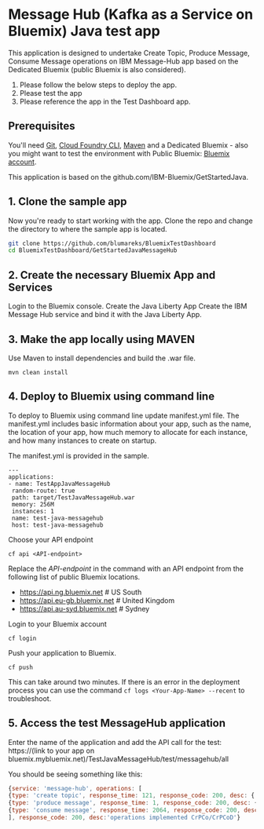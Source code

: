 # Message Hub (Kafka as a Service on Bluemix) Java test app
This application is designed to undertake Create Topic, Produce Message, Consume Message operations on IBM Message-Hub app based on the Dedicated Bluemix (public Bluemix is also considered).

1. Please follow the below steps to deploy the app.
2. Please test the app
3. Please reference the app in the Test Dashboard app.

## Prerequisites

You'll need [Git](https://git-scm.com/downloads), [Cloud Foundry CLI](https://github.com/cloudfoundry/cli#downloads), [Maven](https://maven.apache.org/download.cgi) and a Dedicated Bluemix - also you might want to test the environment with Public Bluemix: [Bluemix account](https://console.ng.bluemix.net/registration/).

This application is based on the github.com/IBM-Bluemix/GetStartedJava.

## 1. Clone the sample app

Now you're ready to start working with the app. Clone the repo and change the directory to where the sample app is located.
  ```bash
  git clone https://github.com/blumareks/BluemixTestDashboard
  cd BluemixTestDashboard/GetStartedJavaMessageHub
  ```

## 2. Create the necessary Bluemix App and Services
Login to the Bluemix console.
Create the Java Liberty App
Create the IBM Message Hub service and bind it with the Java Liberty App. 

## 3. Make the app locally using MAVEN

Use Maven to install dependencies and build the .war file.

  ```
  mvn clean install
  ```

## 4. Deploy to Bluemix using command line

To deploy to Bluemix using command line update manifest.yml file. 
The manifest.yml includes basic information about your app, such as the name, the location of your app, how much memory to allocate for each instance, and how many instances to create on startup. 

The manifest.yml is provided in the sample.

  ```
  ---
applications:
 - name: TestAppJavaMessageHub
   random-route: true
   path: target/TestJavaMessageHub.war
   memory: 256M
   instances: 1
   name: test-java-messagehub
   host: test-java-messagehub
  ```

Choose your API endpoint
   ```
   cf api <API-endpoint>
   ```

Replace the *API-endpoint* in the command with an API endpoint from the following list of public Bluemix locations.
* https://api.ng.bluemix.net # US South
* https://api.eu-gb.bluemix.net # United Kingdom
* https://api.au-syd.bluemix.net # Sydney

Login to your Bluemix account
  ```
  cf login
  ```

Push your application to Bluemix.
  ```
  cf push
  ```

This can take around two minutes. If there is an error in the deployment process you can use the command `cf logs <Your-App-Name> --recent` to troubleshoot.

## 5. Access the test MessageHub application
Enter the name of the application and add the API call for the test:
https://(link to your app on bluemix.mybluemix.net)/TestJavaMessageHub/test/messagehub/all

You should be seeing something like this:
```javascript
{service: 'message-hub', operations: [
{type: 'create topic', response_time: 121, response_code: 200, desc: {'Admin REST response': 'no response - the topic has been already created'}},
{type: 'produce message', response_time: 1, response_code: 200, desc: {'Message created': 'Message produced, offset: 523'}},
{type: 'consume message', response_time: 2064, response_code: 200, desc: {'Message consumed': 'Message consumed: ConsumerRecord(topic = test-java-messagehub-topic, partition = 0, offset = 523, CreateTime = 1499458409907, serialized key size = 3, serialized value size = 25, headers = RecordHeaders(headers = [], isReadOnly = false), key = key, value = This is a test message #2)'}}
], response_code: 200, desc:'operations implemented CrPCo/CrPCoD'}
```
